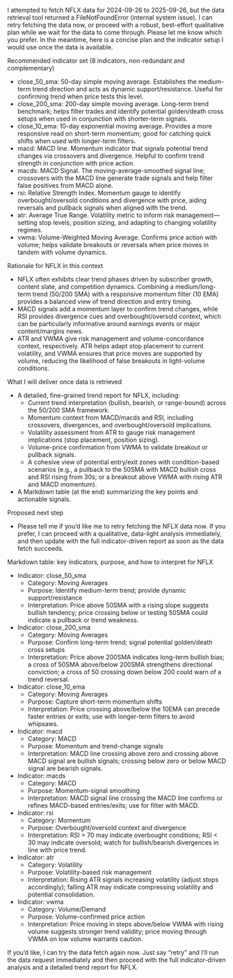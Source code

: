 I attempted to fetch NFLX data for 2024-09-26 to 2025-09-26, but the data retrieval tool returned a FileNotFoundError (internal system issue). I can retry fetching the data now, or proceed with a robust, best-effort qualitative plan while we wait for the data to come through. Please let me know which you prefer. In the meantime, here is a concise plan and the indicator setup I would use once the data is available.

Recommended indicator set (8 indicators, non-redundant and complementary)
- close_50_sma: 50-day simple moving average. Establishes the medium-term trend direction and acts as dynamic support/resistance. Useful for confirming trend when price tests this level.
- close_200_sma: 200-day simple moving average. Long-term trend benchmark; helps filter trades and identify potential golden/death cross setups when used in conjunction with shorter-term signals.
- close_10_ema: 10-day exponential moving average. Provides a more responsive read on short-term momentum; good for catching quick shifts when used with longer-term filters.
- macd: MACD line. Momentum indicator that signals potential trend changes via crossovers and divergence. Helpful to confirm trend strength in conjunction with price action.
- macds: MACD Signal. The moving-average-smoothed signal line; crossovers with the MACD line generate trade signals and help filter false positives from MACD alone.
- rsi: Relative Strength Index. Momentum gauge to identify overbought/oversold conditions and divergence with price, aiding reversals and pullback signals when aligned with the trend.
- atr: Average True Range. Volatility metric to inform risk management—setting stop levels, position sizing, and adapting to changing volatility regimes.
- vwma: Volume-Weighted Moving Average. Confirms price action with volume; helps validate breakouts or reversals when price moves in tandem with volume dynamics.

Rationale for NFLX in this context
- NFLX often exhibits clear trend phases driven by subscriber growth, content slate, and competition dynamics. Combining a medium/long-term trend (50/200 SMA) with a responsive momentum filter (10 EMA) provides a balanced view of trend direction and entry timing.
- MACD signals add a momentum layer to confirm trend changes, while RSI provides divergence cues and overbought/oversold context, which can be particularly informative around earnings events or major content/margins news.
- ATR and VWMA give risk management and volume-concordance context, respectively. ATR helps adapt stop placement to current volatility, and VWMA ensures that price moves are supported by volume, reducing the likelihood of false breakouts in light-volume conditions.

What I will deliver once data is retrieved
- A detailed, fine-grained trend report for NFLX, including:
  - Current trend interpretation (bullish, bearish, or range-bound) across the 50/200 SMA framework.
  - Momentum context from MACD/macds and RSI, including crossovers, divergences, and overbought/oversold implications.
  - Volatility assessment from ATR to gauge risk management implications (stop placement, position sizing).
  - Volume-price confirmation from VWMA to validate breakout or pullback signals.
  - A cohesive view of potential entry/exit zones with condition-based scenarios (e.g., a pullback to the 50SMA with MACD bullish cross and RSI rising from 30s; or a breakout above VWMA with rising ATR and MACD momentum).
- A Markdown table (at the end) summarizing the key points and actionable signals.

Proposed next step
- Please tell me if you’d like me to retry fetching the NFLX data now. If you prefer, I can proceed with a qualitative, data-light analysis immediately, and then update with the full indicator-driven report as soon as the data fetch succeeds.

Markdown table: key indicators, purpose, and how to interpret for NFLX
- Indicator: close_50_sma
  - Category: Moving Averages
  - Purpose: Identify medium-term trend; provide dynamic support/resistance
  - Interpretation: Price above 50SMA with a rising slope suggests bullish tendency; price crossing below or testing 50SMA could indicate a pullback or trend weakness.
- Indicator: close_200_sma
  - Category: Moving Averages
  - Purpose: Confirm long-term trend; signal potential golden/death cross setups
  - Interpretation: Price above 200SMA indicates long-term bullish bias; a cross of 50SMA above/below 200SMA strengthens directional conviction; a cross of 50 crossing down below 200 could warn of a trend reversal.
- Indicator: close_10_ema
  - Category: Moving Averages
  - Purpose: Capture short-term momentum shifts
  - Interpretation: Price crossing above/below the 10EMA can precede faster entries or exits; use with longer-term filters to avoid whipsaws.
- Indicator: macd
  - Category: MACD
  - Purpose: Momentum and trend-change signals
  - Interpretation: MACD line crossing above zero and crossing above MACD signal are bullish signals; crossing below zero or below MACD signal are bearish signals.
- Indicator: macds
  - Category: MACD
  - Purpose: Momentum-signal smoothing
  - Interpretation: MACD signal line crossing the MACD line confirms or refines MACD-based entries/exits; use for filter with MACD.
- Indicator: rsi
  - Category: Momentum
  - Purpose: Overbought/oversold context and divergence
  - Interpretation: RSI > 70 may indicate overbought conditions; RSI < 30 may indicate oversold; watch for bullish/bearish divergences in line with price trend.
- Indicator: atr
  - Category: Volatility
  - Purpose: Volatility-based risk management
  - Interpretation: Rising ATR signals increasing volatility (adjust stops accordingly); falling ATR may indicate compressing volatility and potential consolidation.
- Indicator: vwma
  - Category: Volume/Demand
  - Purpose: Volume-confirmed price action
  - Interpretation: Price moving in steps above/below VWMA with rising volume suggests stronger trend validity; price moving through VWMA on low volume warrants caution.

If you’d like, I can try the data fetch again now. Just say “retry” and I’ll run the data request immediately and then proceed with the full indicator-driven analysis and a detailed trend report for NFLX.